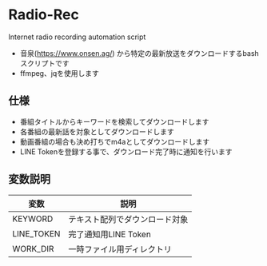 # Radio-Rec
Internet radio recording automation script

- 音泉(https://www.onsen.ag/) から特定の最新放送をダウンロードするbashスクリプトです
- ffmpeg、jqを使用します

## 仕様

- 番組タイトルからキーワードを検索してダウンロードします
- 各番組の最新話を対象としてダウンロードします
- 動画番組の場合も決め打ちでm4aとしてダウンロードします
- LINE Tokenを登録する事で、ダウンロード完了時に通知を行います

## 変数説明

| 変数       | 説明                           |
| ---------- | ------------------------------ |
| KEYWORD    | テキスト配列でダウンロード対象 |
| LINE_TOKEN | 完了通知用LINE Token           |
| WORK_DIR   | 一時ファイル用ディレクトリ     |

